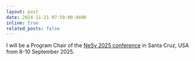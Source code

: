 ```yaml
---
layout: post
date: 2024-11-21 07:59:00-0400
inline: true
related_posts: false
---
```


I will be a Program Chair of the [NeSy 2025 conference](https://2025.nesyconf.org/) in Santa Cruz, USA from 8-10 September 2025. 